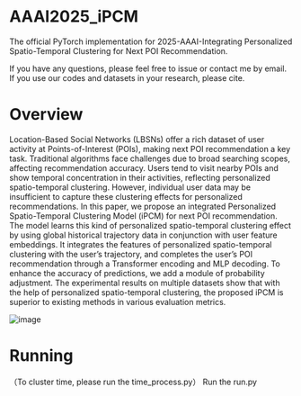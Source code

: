 # AAAI2025_iPCM
The official PyTorch implementation for 2025-AAAI-Integrating Personalized Spatio-Temporal Clustering for Next POI Recommendation.

If you have any questions, please feel free to issue or contact me by email. If you use our codes and datasets in your research, please cite.

# Overview
Location-Based Social Networks (LBSNs) offer a rich dataset of user activity at Points-of-Interest (POIs), making next POI recommendation a key task. Traditional algorithms face challenges due to broad searching scopes, affecting recommendation accuracy. Users tend to visit nearby POIs and show temporal concentration in their activities, reflecting personalized spatio-temporal clustering. However, individual user data may be insufficient to capture these clustering effects for personalized recommendations. In this paper, we propose an integrated Personalized Spatio-Temporal Clustering Model (iPCM) for next POI recommendation. The model learns this kind of personalized spatio-temporal clustering effect by using global historical trajectory data in conjunction with user feature embeddings. It integrates the features of personalized spatio-temporal clustering with the user’s trajectory, and completes the user’s POI recommendation through a Transformer encoding and MLP decoding. To enhance the accuracy of predictions, we add a module of probability adjustment. The experimental results on multiple datasets show that with the help of personalized spatio-temporal clustering, the proposed iPCM is superior to existing methods in various evaluation metrics.

![image](https://github.com/user-attachments/assets/1ae6f3a4-ea3c-4a08-8c27-4c7a7cc7f431)

# Running
（To cluster time, please run the time_process.py）
Run the run.py
